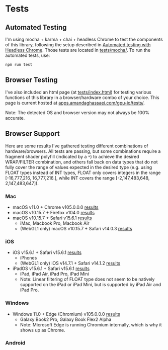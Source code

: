 # Tests

## Automated Testing

I'm using mocha + karma + chai + headless Chrome to test the components of this library, following the setup described in [Automated testing with Headless Chrome](https://developer.chrome.com/blog/headless-karma-mocha-chai/).  Those tests are located in [tests/mocha/](https://github.com/amandaghassaei/gpu-io/blob/main/tests/mocha/).  To run the automated tests, use:

```
npm run test
```

## Browser Testing

I've also included an html page (at [tests/index.html](https://github.com/amandaghassaei/gpu-io/blob/main/tests/index.html)) for testing various functions of this library in a browser/hardware combo of your choice.  This page is current hosted at [apps.amandaghassaei.com/gpu-io/tests/](http://apps.amandaghassaei.com/gpu-io/tests/).

Note: The detected OS and browser version may not always be 100% accurate.


## Browser Support

Here are some results I've gathered testing different combinations of hardware/browsers.  All tests are passing, but some combinations require a fragment shader polyfill (indicated by a `*`) to achieve the desired WRAP/FILTER combination, and others fall back on data types that do not fully cover the range of values expected in the desired type (e.g. using FLOAT types instead of INT types, FLOAT only covers integers in the range [-16,777,216, 16,777,216.], while INT covers the range [-2,147,483,648, 2,147,483,647]).


### Mac

- macOS v11.0 + Chrome v105.0.0.0 [results](results/READWRITE_Chrome_v105.0.0.0_macOS_v11.0.png)
- macOS v10.15.7 + Firefox v104.0 [results](results/READWRITE_Firefox_v104.0_macOS_v10.15.7.png)
- macOS v10.15.7 + Safari v15.6.1 [results](results/READWRITE_Safari_v15.6.1_macOS_v10.15.7.png)
    - iMac, Macbook Pro, Macbook Air
    - (WebGL1 only) macOS v10.15.7 + Safari v14.0.3 [results](results/READWRITE_Safari_v14.0.3_macOS_v10.15.7.png)


### iOS

- iOS v15.6.1 + Safari v15.6.1 [results](results/READWRITE_Safari_v15.6.1_iOS_v15.6.1.png)
    - iPhones
    - (WebGL1 only) iOS v14.7.1 + Safari v14.1.2  [results](results/READWRITE_Safari_v14.1.2_iOS_v14.7.1.png)
- iPadOS v15.6.1 + Safari v15.6.1 [results](results/READWRITE_Safari_v15.6.1_ipadOS_v15.6.1.png)
    - iPad, iPad Air, iPad Pro, iPad Mini
    - Note: Linear filtering of FLOAT type does not seem to be natively supported on the iPad or iPad Mini, but is supported by iPad Air and iPad Pro.


### Windows

- Windows 11.0 + Edge (Chromium) v105.0.0.0 [results](results/READWRITE_Chrome_v105.0.0.0_Windows_v11.0.png)
    - Galaxy Book2 Pro, Galaxy Book Flex2 Alpha
    - Note: Microsoft Edge is running Chromium internally, which is why it shows up as Chrome.


### Android


